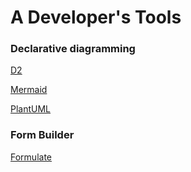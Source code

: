 # A Developer's Tools

### Declarative diagramming

[D2](https://d2lang.com/)

[Mermaid](https://mermaid.js.org/#/)

[PlantUML](https://plantuml.com/)

### Form Builder

[Formulate](https://formulate.dev/)

